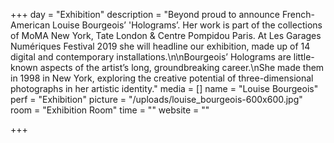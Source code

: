 +++
day = "Exhibition"
description = "Beyond proud to announce French-American Louise Bourgeois’ 'Holograms’. Her work is part of the collections of MoMA New York, Tate London & Centre Pompidou Paris. At Les Garages Numériques Festival 2019 she will headline our exhibition, made up of 14 digital and contemporary installations.\n\nBourgeois’ Holograms are little-known aspects of the artist’s long, groundbreaking career.\nShe made them in 1998 in New York, exploring the creative potential of three-dimensional photographs in her artistic identity."
media = []
name = "Louise Bourgeois"
perf = "Exhibition"
picture = "/uploads/louise_bourgeois-600x600.jpg"
room = "Exhibition Room"
time = ""
website = ""

+++
